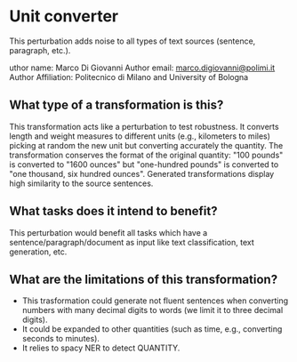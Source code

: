 # Unit converter
This perturbation adds noise to all types of text sources (sentence, paragraph, etc.).

uthor name: Marco Di Giovanni
Author email: marco.digiovanni@polimi.it
Author Affiliation: Politecnico di Milano and University of Bologna

## What type of a transformation is this?
This transformation acts like a perturbation to test robustness.
It converts length and weight measures to different units (e.g., kilometers to miles) picking at random the new unit but converting accurately the quantity.
The transformation conserves the format of the original quantity: "100 pounds" is converted to "1600 ounces" but "one-hundred pounds" is converted to "one thousand, six hundred ounces".
Generated transformations display high similarity to the source sentences.


## What tasks does it intend to benefit?
This perturbation would benefit all tasks which have a sentence/paragraph/document as input like text classification, text generation, etc.


## What are the limitations of this transformation?
- This trasformation could generate not fluent sentences when converting numbers with many decimal digits to words (we limit it to three decimal digits).
- It could be expanded to other quantities (such as time, e.g., converting seconds to minutes).
- It relies to spacy NER to detect QUANTITY.